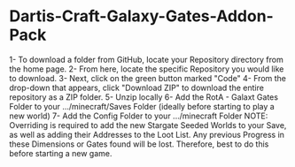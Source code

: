 ﻿# Dartis-Craft-Galaxy-Gates-Addon-Pack

1- To download a folder from GitHub, locate your Repository directory from the home page.
2- From here, locate the specific Repository you would like to download.
3- Next, click on the green button marked "Code"
4- From the drop-down that appears, click "Download ZIP" to download the entire repository as a ZIP folder.
5- Unzip locally
6- Add the RotA - Galaxt Gates Folder to your .../minecraft/Saves Folder (ideally before starting to play a new world)
7- Add the Config Folder to your .../minecraft Folder
NOTE: Overriding is required to add the new Stargate Seeded Worlds to your Save, as well as adding their Addresses to the Loot List.
Any previous Progress in these Dimensions or Gates found will be lost. Therefore, best to do this before starting a new game.
